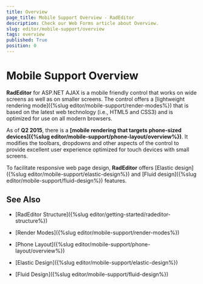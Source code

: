 ```yaml
---
title: Overview
page_title: Mobile Support Overview - RadEditor
description: Check our Web Forms article about Overview.
slug: editor/mobile-support/overview
tags: overview
published: True
position: 0
---
```


# Mobile Support Overview

__RadEditor__ for ASP.NET AJAX is a mobile friendly control that works on wide screens as well as on smaller screens. The control offers a [lightweight rendering mode]({%slug editor/mobile-support/render-modes%}) that is based on the latest web technology (i.e., HTML5 and CSS3) and is optimized for use on all modern browsers.

As of **Q2 2015**, there is a **[mobile rendering that targets phone-sized devices]({%slug  editor/mobile-support/phone-layout/overview%})**. It modifies the toolbars, dropdowns and other aspects of the control to provide excellent user experience optimized for touch devices with small screens.  

To facilitate responsive web page design, __RadEditor__ offers [Elastic design]({%slug editor/mobile-support/elastic-design%}) and [Fluid design]({%slug editor/mobile-support/fluid-design%}) features.

## See Also

 * [RadEditor Structure]({%slug editor/getting-started/radeditor-structure%})

 * [Render Modes]({%slug editor/mobile-support/render-modes%})

 * [Phone Layout]({%slug  editor/mobile-support/phone-layout/overview%})

 * [Elastic Design]({%slug editor/mobile-support/elastic-design%})

 * [Fluid Design]({%slug editor/mobile-support/fluid-design%})
